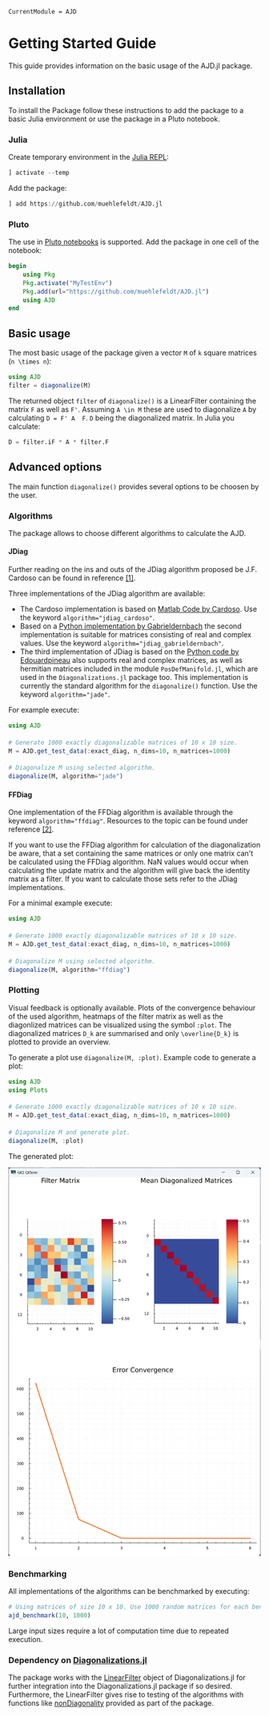 ```@meta
CurrentModule = AJD
```

# Getting Started Guide
This guide provides information on the basic usage of the AJD.jl package.

## Installation
To install the Package follow these instructions to add the package to a basic Julia environment or use the package in a Pluto notebook.

### Julia
Create temporary environment in the [Julia REPL](https://docs.julialang.org/en/v1/stdlib/REPL/):
```julia
] activate --temp
```
Add the package:
```julia
] add https://github.com/muehlefeldt/AJD.jl
```

### Pluto
The use in [Pluto notebooks](https://plutojl.org/) is supported. Add the package in one cell of the notebook:
```julia
begin
    using Pkg
    Pkg.activate("MyTestEnv")
    Pkg.add(url="https://github.com/muehlefeldt/AJD.jl")
    using AJD
end
```

## Basic usage
The most basic usage of the package given a vector ``M`` of ``k`` square matrices (``n \times n``):
```julia
using AJD
filter = diagonalize(M)
```

The returned object `filter` of `diagonalize()` is a LinearFilter containing the matrix ``F`` as well as ``F'``. Assuming ``A \in M`` these are used to diagonalize ``A`` by calculating ``D = F' A  F``. ``D`` being the diagonalized matrix. In Julia you calculate:
```julia
D = filter.iF * A * filter.F
```

## Advanced options
The main function `diagonalize()` provides several options to be choosen by the user.

### Algorithms
The package allows to choose different algorithms to calculate the AJD.

#### JDiag
Further reading on the ins and outs of the JDiag algorithm proposed be J.F. Cardoso can be found in reference [[1]](references.md).

Three implementations of the JDiag algorithm are available:
* The Cardoso implementation is based on [Matlab Code by Cardoso](https://www2.iap.fr/users/cardoso/jointdiag.html). Use the keyword `algorithm="jdiag_cardoso"`.
* Based on a [Python implementation by Gabrieldernbach](https://github.com/gabrieldernbach/approximate_joint_diagonalization/) the second implementation is suitable for matrices consisting of real and complex values. Use the keyword `algorithm="jdiag_gabrieldernbach"`.
* The third implementation of JDiag is based on the [Python code by Edouardpineau](https://github.com/edouardpineau/Time-Series-ICA-with-SOBI-Jacobi) also supports real and complex matrices, as well as hermitian matrices included in the module `PosDefManifold.jl`, which are used in the `Diagonalizations.jl` package too. This implementation is currently the standard algorithm for the `diagonalize()` function. Use the keyword `algorithm="jade"`.

For example execute:
```julia
using AJD

# Generate 1000 exactly diagonalizable matrices of 10 x 10 size.
M = AJD.get_test_data(:exact_diag, n_dims=10, n_matrices=1000)

# Diagonalize M using selected algorithm.
diagonalize(M, algorithm="jade")
```

#### FFDiag
One implementation of the FFDiag algorithm is available through the keyword `algorithm="ffdiag"`. Resources to the topic can be found under reference [[2]](references.md).

If you want to use the FFDiag algorithm for calculation of the diagonalization be aware, that a set containing the same matrices or only one matrix can't be calculated using the FFDiag algorithm. NaN values would occur when calculating the update matrix and the algorithm will give back the identity matrix as a filter. If you want to calculate those sets refer to the JDiag implementations.

For a minimal example execute:
```julia
using AJD

# Generate 1000 exactly diagonalizable matrices of 10 x 10 size.
M = AJD.get_test_data(:exact_diag, n_dims=10, n_matrices=1000)

# Diagonalize M using selected algorithm.
diagonalize(M, algorithm="ffdiag")
```

### Plotting
Visual feedback is optionally available. Plots of the convergence behaviour of the used algorithm, heatmaps of the filter matrix as well as the diagonlized matrices can be visualized using the symbol `:plot`.  The diagonalized matrices ``D_k`` are summarised and only ``\overline{D_k}`` is plotted to provide an overview. 

To generate a plot use `diagonalize(M, :plot)`. Example code to generate a plot:

```julia
using AJD
using Plots

# Generate 1000 exactly diagonalizable matrices of 10 x 10 size.
M = AJD.get_test_data(:exact_diag, n_dims=10, n_matrices=1000)

# Diagonalize M and generate plot.
diagonalize(M, :plot)
```
The generated plot:

<p align="left">
  <img src="plot.png" width="700" border="0" />
</p>

### Benchmarking
All implementations of the algorithms can be benchmarked by executing:
```julia
# Using matrices of size 10 x 10. Use 1000 random matrices for each benchmarked run.
ajd_benchmark(10, 1000)
```

Large input sizes require a lot of computation time due to repeated execution.
### Dependency on [Diagonalizations.jl](https://marco-congedo.github.io/Diagonalizations.jl/dev/)
The package works with the [LinearFilter](https://marco-congedo.github.io/Diagonalizations.jl/dev/Diagonalizations/#LinearFilter) object of Diagonalizations.jl for further integration into the Diagonalizations.jl package if so desired. Furthermore, the LinearFilter gives rise to testing of the algorithms with functions like [nonDiagonality](https://marco-congedo.github.io/Diagonalizations.jl/dev/tools/#Diagonalizations.nonDiagonality) provided as part of the package.